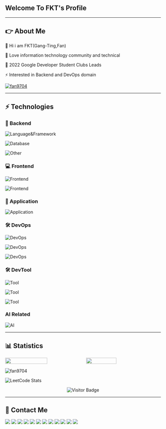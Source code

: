 ## Welcome To FKT's Profile

----

## 👉 About Me

🤚 Hi i am FKT(Gang-Ting,Fan)

🎲 Love information technology community and technical

💛 2022 Google Developer Student Clubs Leads

⚡ Interested in Backend and DevOps domain

<p align="left"> <a href="https://github.com/ryo-ma/github-profile-trophy"><img src="https://github-profile-trophy.vercel.app/?username=fan9704" alt="fan9704" /></a> </p>

----

## ⚡ Technologies


### 🌟 Backend
![Language&Framework](https://go-skill-icons.vercel.app/api/icons?i=py,django,java,spring,nodejs,ts,express,go&theme=dark)

![Database](https://go-skill-icons.vercel.app/api/icons?i=mysql,postgres,redis,firebase,sqlite,elasticsearch,mongodb,sqlserver&theme=dark)

![Other](https://go-skill-icons.vercel.app/api/icons?i=grafana,graphql,prometheus,selenium,hibernate,swagger,grpc&theme=dark)

### 💻 Frontend

![Frontend](https://go-skill-icons.vercel.app/api/icons?i=vue,angular,npm,yarn,pnpm,bootstrap,electron,vite,vuetify&theme=dark)

![Frontend](https://go-skill-icons.vercel.app/api/icons?i=css,vercel,netlify,chartjs,codepen,githubpages&theme=dark)

### 📱 Application

![Application](https://go-skill-icons.vercel.app/api/icons?i=flutter,dart,firebase,supabase,googleanalytics&theme=dark)

### 🛠️ DevOps 


![DevOps](https://go-skill-icons.vercel.app/api/icons?i=docker,kubernetes,githubactions,bash,linux,ubuntu,gcp,terraform,heroku&theme=dark)

![DevOps](https://go-skill-icons.vercel.app/api/icons?i=proxmox,lxc,vmwareworkstation,aws,virtualbox,wsl,bigquery,helm,ansible&theme=dark)

![DevOps](https://go-skill-icons.vercel.app/api/icons?i=tmux,kafka,rabbitmq,debian,htop,cloudflare,ngrok,nginx,kibana&theme=dark)

### 🛠️ DevTool

![Tool](https://go-skill-icons.vercel.app/api/icons?i=vscode,visualstudio,idea,pycharm,webstorm,androidstudio,arduino,postman,sketchup&theme=dark)

![Tool](https://go-skill-icons.vercel.app/api/icons?i=git,github,gitlab,bitbucket,maven,notepadpp,sublime,terminal,figma&theme=dark)

![Tool](https://go-skill-icons.vercel.app/api/icons?i=googleappsscript,opensource,jira,jupyter,kde,sonarqube,miro&theme=dark)

### AI Related

![AI](https://go-skill-icons.vercel.app/api/icons?i=microsoftcopilot,ollama,huggingface,kaggle,langchain,chatgpt,streamlit,gemini,claude,githubcopilot&theme=dark)

----

## 📊 Statistics

<div style="display:flex;">
<img style="display:inline-block;width:52%;" src="https://github-readme-stats.vercel.app/api?username=fan9704&count_private=true&show_icons=true&theme=gotham&include_all_commits=true">
</img>
<img style="display:inline-block;width:44%;" src="https://github-readme-stats.vercel.app/api/top-langs/?username=fan9704&theme=gotham&layout=compact">
</img></div>
<p><img align="center" src="https://github-readme-streak-stats.herokuapp.com/?user=fan9704&" alt="fan9704" /></p>

![LeetCode Stats](https://leetcard.jacoblin.cool/fan9704?theme=light&font=Roboto&ext=heatmap)


<span align="center">

![Visitor Badge](https://visitor-badge.laobi.icu/badge?page_id=fan9704.fan9704)

</span>

----

## 👨 Contact Me

[![](https://img.shields.io/badge/website-000000?style=for-the-badge&logo=About.me&logoColor=white)](https://www.sql-fan9704.eu.org/)
[![](https://img.shields.io/badge/Gmail-D14836?style=for-the-badge&logo=gmail&logoColor=white)](mailto:gangtingfan0207@gmail.com)
[![](https://img.shields.io/badge/Discord-7289DA?style=for-the-badge&logo=discord&logoColor=white)](https://discord.gg/2k7SbzeByJ)
[![](https://img.shields.io/badge/Stackoverflow-FFA116?style=for-the-badge&logo=Stackoverflow&logoColor=white)](https://stackoverflow.com/users/18726758/fkt)
[![](https://img.shields.io/badge/-LeetCode-FFA116?style=for-the-badge&logo=LeetCode&logoColor=black)](https://leetcode.com/fan9704/)
[![](https://img.shields.io/badge/Qwiklabs-EEC70E?style=for-the-badge&logo=Qwiklabs&logoColor=white)](https://www.cloudskillsboost.google/public_profiles/2192f42f-459d-4169-88b5-903944e66697)
[![](https://img.shields.io/badge/Facebook-1877F2?style=for-the-badge&logo=facebook&logoColor=white)](https://www.facebook.com/tim.frank.969/)
[![](https://img.shields.io/badge/LinkedIn-0077B5?style=for-the-badge&logo=linkedin&logoColor=white)](https://www.linkedin.com/in/gang-ting-fan-95885920a/)
[![](https://img.shields.io/badge/GitHub-100000?style=for-the-badge&logo=github&logoColor=white)](https://github.com/fan9704)
[![](https://img.shields.io/badge/Instagram-E4405F?style=for-the-badge&logo=instagram&logoColor=white)](https://www.instagram.com/fkt0207/)
[![](https://img.shields.io/badge/GitLab-330F63?style=for-the-badge&logo=gitlab&logoColor=white)](https://gitlab.com/fan9704)
[![](https://img.shields.io/badge/Medium-000000?style=for-the-badge&logo=Medium&logoColor=white)](https://medium.com/@cxz123499)

